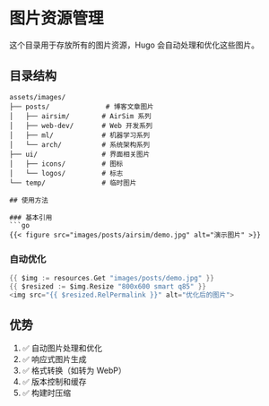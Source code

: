 # 图片资源管理

这个目录用于存放所有的图片资源，Hugo 会自动处理和优化这些图片。

## 目录结构

```
assets/images/
├── posts/              # 博客文章图片
│   ├── airsim/        # AirSim 系列
│   ├── web-dev/       # Web 开发系列
│   ├── ml/            # 机器学习系列
│   └── arch/          # 系统架构系列
├── ui/                # 界面相关图片
│   ├── icons/         # 图标
│   └── logos/         # 标志
└── temp/              # 临时图片

## 使用方法

### 基本引用
```go
{{< figure src="images/posts/airsim/demo.jpg" alt="演示图片" >}}
```

### 自动优化
```go
{{ $img := resources.Get "images/posts/demo.jpg" }}
{{ $resized := $img.Resize "800x600 smart q85" }}
<img src="{{ $resized.RelPermalink }}" alt="优化后的图片">
```

## 优势

1. ✅ 自动图片处理和优化
2. ✅ 响应式图片生成
3. ✅ 格式转换（如转为 WebP）
4. ✅ 版本控制和缓存
5. ✅ 构建时压缩
